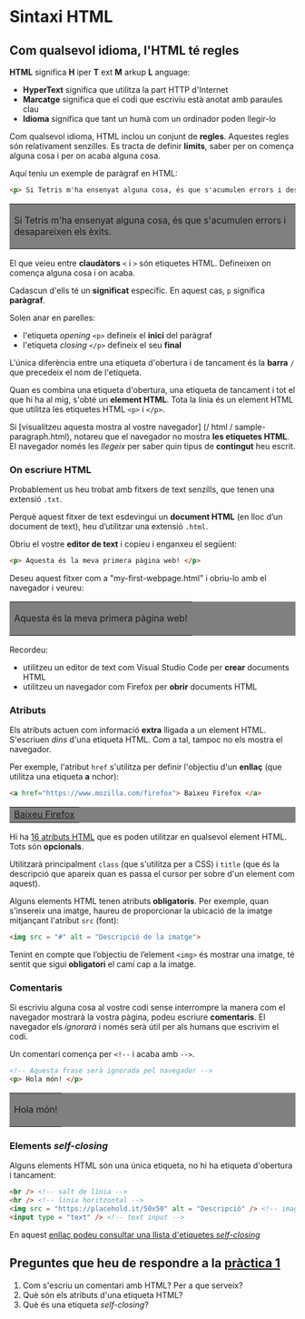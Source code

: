 # Sintaxi HTML

## Com qualsevol idioma, l'HTML té regles

**HTML** significa **H** iper **T** ext **M** arkup **L** anguage:

* **HyperText** significa que utilitza la part HTTP d'Internet
* **Marcatge** significa que el codi que escriviu està anotat amb paraules clau
* **Idioma** significa que tant un humà com un ordinador poden llegir-lo

Com qualsevol idioma, HTML inclou un conjunt de **regles**. Aquestes regles són relativament senzilles. Es tracta de definir **límits**, saber per on comença alguna cosa i per on acaba alguna cosa.

Aquí teniu un exemple de paràgraf en HTML:

```html
<p> Si Tetris m'ha ensenyat alguna cosa, és que s'acumulen errors i desapareixen els èxits. </p>
```

<table bgcolor="grey"><tr><td> <p> Si Tetris m'ha ensenyat alguna cosa, és que s'acumulen errors i desapareixen els èxits. </p> </td></tr></table>

El que veieu entre **claudàtors** `<` i `>` són etiquetes HTML. Defineixen on comença alguna cosa i on acaba.

Cadascun d'ells té un **significat** específic. En aquest cas, `p` significa **paràgraf**.

Solen anar en parelles:

* l'etiqueta _opening_ `<p>` defineix el **inici** del paràgraf
* l'etiqueta _closing_ `</p>` defineix el seu **final**

L'única diferència entre una etiqueta d'obertura i de tancament és la **barra** `/` que precedeix el nom de l'etiqueta.

Quan es combina una etiqueta d'obertura, una etiqueta de tancament i tot el que hi ha al mig, s'obté un **element HTML**. Tota la línia és un element HTML que utilitza les etiquetes HTML `<p>` i `</p>`.

Si [visualitzeu aquesta mostra al vostre navegador] (/ html / sample-paragraph.html), notareu que el navegador no mostra **les etiquetes HTML**. El navegador només les _llegeix_ per saber quin tipus de **contingut** heu escrit.

### On escriure HTML

Probablement us heu trobat amb fitxers de text senzills, que tenen una extensió `.txt`.

Perquè aquest fitxer de text esdevingui un **document HTML** (en lloc d’un document de text), heu d’utilitzar una extensió `.html`.

Obriu el vostre **editor de text** i copieu i enganxeu el següent:

```html
<p> Aquesta és la meva primera pàgina web! </p>
```

Deseu aquest fitxer com a "my-first-webpage.html" i obriu-lo amb el navegador i veureu:

<table bgcolor="grey"><tr><td> <p> Aquesta és la meva primera pàgina web! </p> </td></tr></table>

Recordeu:

* utilitzeu un editor de text com Visual Studio Code per **crear** documents HTML
* utilitzeu un navegador com Firefox per **obrir** documents HTML

### Atributs

Els atributs actuen com informació **extra** lligada a un element HTML. S'escriuen _dins_ d'una etiqueta HTML. Com a tal, tampoc no els mostra el navegador.

Per exemple, l'atribut `href` s'utilitza per definir l'objectiu d'un **enllaç** (que utilitza una etiqueta **a** nchor):

```html
<a href="https://www.mozilla.com/firefox"> Baixeu Firefox </a>
```

<table bgcolor="grey"><tr><td> <a href="https://www.mozilla.com/firefox"> Baixeu Firefox </a> </td></tr></table>

Hi ha [16 atributs HTML](https://www.w3schools.com/tags/ref_standardattributes.asp) que es poden utilitzar en qualsevol element HTML. Tots són **opcionals**.

Utilitzarà principalment `class` (que s'utilitza per a CSS) i `title` (que és la descripció que apareix quan es passa el cursor per sobre d'un element com aquest).

Alguns elements HTML tenen atributs **obligatoris**. Per exemple, quan s'insereix una imatge, haureu de proporcionar la ubicació de la imatge mitjançant l'atribut `src` (font):

```html
<img src = "#" alt = "Descripció de la imatge">
```

Tenint en compte que l’objectiu de l’element `<img>` és mostrar una imatge, té sentit que sigui **obligatori** el camí cap a la imatge.

### Comentaris

Si escriviu alguna cosa al vostre codi sense interrompre la manera com el navegador mostrarà la vostra pàgina, podeu escriure **comentaris**. El navegador els _ignorarà_ i només serà útil per als humans que escrivim el codi.

Un comentari comença per `<!--` i acaba amb `-->`.

```html
<!-- Aquesta frase serà ignorada pel navegador -->
<p> Hola món! </p>
```

<table bgcolor="grey"><tr><td> <p> Hola món! </p> </td></tr></table>

### Elements _self-closing_

Alguns elements HTML són una única etiqueta, no hi ha etiqueta d'obertura i tancament:

```html
<br /> <!-- salt de línia -->
<hr /> <!-- linia horitzontal -->
<img src = "https://placehold.it/50x50" alt = "Descripció" /> <!-- image -->
<input type = "text" /> <!-- text input -->
```

En aquest [enllaç podeu consultar una llista d'etiquetes _self-closing_](http://xahlee.info/js/html5_non-closing_tag.html)

## Preguntes que heu de respondre a la [pràctica 1](https://moodle.insjoaquimmir.cat/mod/assign/view.php?id=42051)

1. Com s'escriu un comentari amb HTML? Per a que serveix?
2. Què són els atributs d'una etiqueta HTML?
3. Què és una etiqueta _self-closing_?
